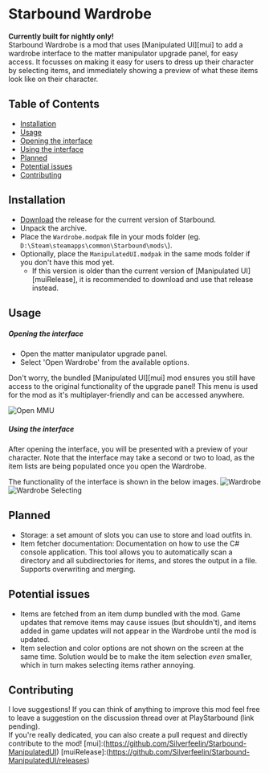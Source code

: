 # Starbound Wardrobe
**Currently built for nightly only!**  
Starbound Wardrobe is a mod that uses [Manipulated UI][mui] to add a wardrobe interface to the matter manipulator upgrade panel, for easy access. It focusses on making it easy for users to dress up their character by selecting items, and immediately showing a preview of what these items look like on their character.

## Table of Contents
- [Installation](#installation)
- [Usage](#usage)
 - [Opening the interface](#opening-the-interface)
 - [Using the interface](#using-the-interface)
- [Planned](#planned)
- [Potential issues](#potential-issues)
- [Contributing](#contributing)

## Installation
* [Download](https://github.com/Silverfeelin/Starbound-Wardrobe/releases) the release for the current version of Starbound.
* Unpack the archive.
* Place the `Wardrobe.modpak` file in your mods folder (eg. `D:\Steam\steamapps\common\Starbound\mods\`).
* Optionally, place the `ManipulatedUI.modpak` in the same mods folder if you don't have this mod yet.
  * If this version is older than the current version of [Manipulated UI][muiRelease], it is recommended to download and use that release instead.

## Usage
##### Opening the interface
* Open the matter manipulator upgrade panel.
* Select 'Open Wardrobe' from the available options.

Don't worry, the bundled [Manipulated UI][mui] mod ensures you still have access to the original functionality of the upgrade panel! This menu is used for the mod as it's multiplayer-friendly and can be accessed anywhere.

![Open MMU](https://raw.githubusercontent.com/Silverfeelin/Starbound-Wardrobe/master/readme/openInterface.png "Open the matter manipulator upgrade panel")

##### Using the interface
After opening the interface, you will be presented with a preview of your character. Note that the interface may take a second or two to load, as the item lists are being populated once you open the Wardrobe.

The functionality of the interface is shown in the below images.
![Wardrobe](https://raw.githubusercontent.com/Silverfeelin/Starbound-Wardrobe/master/readme/wardrobe.png "Wardrobe interface")
![Wardrobe Selecting](https://raw.githubusercontent.com/Silverfeelin/Starbound-Wardrobe/master/readme/wardrobeSelecting.png "Selecting items")

## Planned
* Storage: a set amount of slots you can use to store and load outfits in.
* Item fetcher documentation: Documentation on how to use the C# console application. This tool allows you to automatically scan a directory and all subdirectories for items, and stores the output in a file. Supports overwriting and merging.

## Potential issues
* Items are fetched from an item dump bundled with the mod. Game updates that remove items may cause issues (but shouldn't), and items added in game updates will not appear in the Wardrobe until the mod is updated.
* Item selection and color options are not shown on the screen at the same time. Solution would be to make the item selection *even* smaller, which in turn makes selecting items rather annoying.

## Contributing
I love suggestions! If you can think of anything to improve this mod feel free to leave a suggestion on the discussion thread over at PlayStarbound (link pending).  
If you're really dedicated, you can also create a pull request and directly contribute to the mod!
[mui]:(https://github.com/Silverfeelin/Starbound-ManipulatedUI)
[muiRelease]:(https://github.com/Silverfeelin/Starbound-ManipulatedUI/releases)
